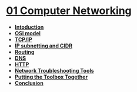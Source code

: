 # [01 Computer Networking](/MAIN/01%20Computer%20Networking)
- **[Intoduction](/MAIN/01%20Computer%20Networking/01%20Introduction.md)**
- **[OSI model](/MAIN/01%20Computer%20Networking/02%20OSI%20Model.md)**
- **[TCP/IP](/MAIN/01%20Computer%20Networking/03%20TCP_IP.md)**
- **[IP subnetting and CIDR](/MAIN/01%20Computer%20Networking/04%20IP%20subnetting%20and%20CIDR.md)**
- **[Routing](/MAIN/01%20Computer%20Networking/05%20Routing.md)**
- **[DNS](/MAIN/01%20Computer%20Networking/06%20DNS.md)**
- **[HTTP](/MAIN/01%20Computer%20Networking/07%20HTTP.md)**
- **[Network Troubleshooting Tools](/MAIN/01%20Computer%20Networking/08%20Network%20Troubleshooting%20Tools.md)**
- **[Putting the Toolbox Together](/MAIN/01%20Computer%20Networking/09%20Putting%20the%20Toolbox%20Together.md)**
- **[Conclusion](/MAIN/01%20Computer%20Networking/10%20Conclusion.md)**